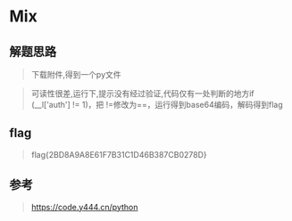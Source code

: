 # Mix

## 解题思路

> 下载附件,得到一个py文件

> 可读性很差,运行下,提示没有经过验证,代码仅有一处判断的地方if (__l['auth'] != 1)，把 !=修改为==，运行得到base64编码，解码得到flag


## flag

> flag{2BD8A9A8E61F7B31C1D46B387CB0278D}

## 参考

> https://code.y444.cn/python

